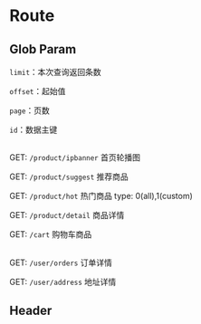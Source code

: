 # Route

## Glob Param

`limit`：本次查询返回条数

`offset`：起始值

`page`：页数

`id`：数据主键

## 

GET: `/product/ipbanner` 首页轮播图

GET: `/product/suggest` 推荐商品

GET: `/product/hot` 热门商品 type: 0(all),1(custom)

GET: `/product/detail` 商品详情



GET: `/cart` 购物车商品

## 

GET: `/user/orders` 订单详情

GET: `/user/address` 地址详情



## Header
